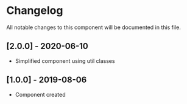 # Changelog
All notable changes to this component will be documented in this file.

## [2.0.0] - 2020-06-10
- Simplified component using util classes

## [1.0.0] - 2019-08-06
- Component created